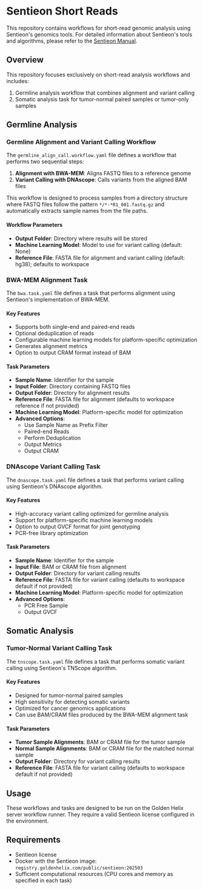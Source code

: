 # Sentieon Short Reads

This repository contains workflows for short-read genomic analysis using Sentieon's genomics tools. For detailed information about Sentieon's tools and algorithms, please refer to the [Sentieon Manual](https://support.sentieon.com/manual/).

## Overview

This repository focuses exclusively on short-read analysis workflows and includes:

1. Germline analysis workflow that combines alignment and variant calling
2. Somatic analysis task for tumor-normal paired samples or tumor-only samples

## Germline Analysis

### Germline Alignment and Variant Calling Workflow

The `germline_align_call.workflow.yaml` file defines a workflow that performs two sequential steps:

1. **Alignment with BWA-MEM**: Aligns FASTQ files to a reference genome
2. **Variant Calling with DNAscope**: Calls variants from the aligned BAM files

This workflow is designed to process samples from a directory structure where FASTQ files follow the pattern `*/*-*R1_001.fastq.gz` and automatically extracts sample names from the file paths.

#### Workflow Parameters

- **Output Folder**: Directory where results will be stored
- **Machine Learning Model**: Model to use for variant calling (default: None)
- **Reference File**: FASTA file for alignment and variant calling (default: hg38); defaults to workspace 

### BWA-MEM Alignment Task

The `bwa.task.yaml` file defines a task that performs alignment using Sentieon's implementation of BWA-MEM.

#### Key Features

- Supports both single-end and paired-end reads
- Optional deduplication of reads
- Configurable machine learning models for platform-specific optimization
- Generates alignment metrics
- Option to output CRAM format instead of BAM

#### Task Parameters

- **Sample Name**: Identifier for the sample
- **Input Folder**: Directory containing FASTQ files
- **Output Folder**: Directory for alignment results
- **Reference File**: FASTA file for alignment (defaults to workspace reference if not provided)
- **Machine Learning Model**: Platform-specific model for optimization
- **Advanced Options**:
  - Use Sample Name as Prefix Filter
  - Paired-end Reads
  - Perform Deduplication
  - Output Metrics
  - Output CRAM

### DNAscope Variant Calling Task

The `dnascope.task.yaml` file defines a task that performs variant calling using Sentieon's DNAscope algorithm.

#### Key Features

- High-accuracy variant calling optimized for germline analysis
- Support for platform-specific machine learning models
- Option to output GVCF format for joint genotyping
- PCR-free library optimization

#### Task Parameters

- **Sample Name**: Identifier for the sample
- **Input File**: BAM or CRAM file from alignment
- **Output Folder**: Directory for variant calling results
- **Reference File**: FASTA file for variant calling (defaults to workspace default if not provided)
- **Machine Learning Model**: Platform-specific model for optimization
- **Advanced Options**:
  - PCR Free Sample
  - Output GVCF

## Somatic Analysis

### Tumor-Normal Variant Calling Task

The `tnscope.task.yaml` file defines a task that performs somatic variant calling using Sentieon's TNScope algorithm.

#### Key Features

- Designed for tumor-normal paired samples
- High sensitivity for detecting somatic variants
- Optimized for cancer genomics applications
- Can use BAM/CRAM files produced by the BWA-MEM alignment task

#### Task Parameters

- **Tumor Sample Alignments**: BAM or CRAM file for the tumor sample
- **Normal Sample Alignments**: BAM or CRAM file for the matched normal sample
- **Output Folder**: Directory for variant calling results
- **Reference File**: FASTA file for variant calling (defaults to workspace default if not provided)

## Usage

These workflows and tasks are designed to be run on the Golden Helix server workflow runner. They require a valid Sentieon license configured in the environment.

## Requirements

- Sentieon license
- Docker with the Sentieon image: `registry.goldenhelix.com/public/sentieon:202503`
- Sufficient computational resources (CPU cores and memory as specified in each task)
